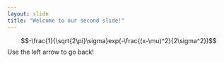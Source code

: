 ```yaml
---
layout: slide
title: "Welcome to our second slide!"
---
```

$$-\frac{1}{\sqrt{2\pi}\sigma}exp(-\frac{(x-\mu)^2}{2\sigma^2})$$
Use the left arrow to go back!
